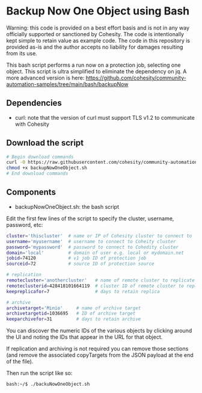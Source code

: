 # Backup Now One Object using Bash

Warning: this code is provided on a best effort basis and is not in any way officially supported or sanctioned by Cohesity. The code is intentionally kept simple to retain value as example code. The code in this repository is provided as-is and the author accepts no liability for damages resulting from its use.

This bash script performs a run now on a protection job, selecting one object. This script is ultra simplified to eliminate the dependency on jq. A more advanced version is here: <https://github.com/cohesity/community-automation-samples/tree/main/bash/backupNow>

## Dependencies

* curl: note that the version of curl must support TLS v1.2 to communicate with Cohesity

## Download the script

```bash
# Begin download commands
curl -O https://raw.githubusercontent.com/cohesity/community-automation-samples/main/bash/old/backupNow-simple/backupNowOneObject.sh
chmod +x backupNowOneObject.sh
# End download commands
```

## Components

* backupNowOneObject.sh: the bash script

Edit the first few lines of the script to specify the cluster, username, password, etc:

```bash
cluster='thiscluster'  # name or IP of Cohesity cluster to connect to
username='myusername'  # username to connect to Coheity cluster
password='mypassword'  # password to connect to Cohedity cluster
domain='local'         # domain of user e.g. local or mydomain.net
jobid=74120            # v1 job ID of protection job
sourceid=72            # source ID of protection source

# replication
remotecluster='anothercluster'   # name of remote cluster to replicate to
remoteclusterid=428418101664119  # cluster ID of remote cluster to replicate to
keepreplicafor=7                 # days to retain replica

# archive
archivetarget='Minio'     # name of archive target
archivetargetid=1036695   # ID of archive target
keeparchivefor=31         # days to retain archive
```

You can discover the numeric IDs of the various objects by clicking around the UI and noting the IDs that appear in the URL for that object.

If replication and archiving is not required you can remove those sections (and remove the associated copyTargets from the JSON payload at the end of the file).

Then run the script like so:

```bash
bash:~/$ ./backuNowOneObject.sh
```
